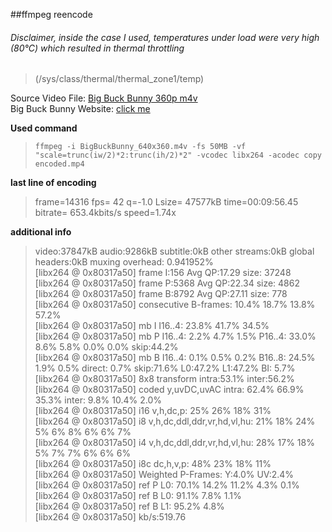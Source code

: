 ##ffmpeg reencode  

###### Disclaimer, inside the case I used, temperatures under load were very high (80°C) which resulted in thermal throttling  
>(/sys/class/thermal/thermal_zone1/temp)

Source Video File: [Big Buck Bunny 360p m4v](http://download.blender.org/peach/bigbuckbunny_movies/BigBuckBunny_640x360.m4v)  
Big Buck Bunny Website: [click me](https://peach.blender.org/)  


**Used command**  
>```ffmpeg -i BigBuckBunny_640x360.m4v -fs 50MB -vf "scale=trunc(iw/2)*2:trunc(ih/2)*2" -vcodec libx264 -acodec copy encoded.mp4```

**last line of encoding**
>frame=14316 fps= 42 q=-1.0 Lsize=   47577kB time=00:09:56.45 bitrate= 653.4kbits/s speed=1.74x  

**additional info**
>video:37847kB audio:9286kB subtitle:0kB other streams:0kB global headers:0kB muxing overhead: 0.941952%  
[libx264 @ 0x80317a50] frame I:156   Avg QP:17.29  size: 37248  
[libx264 @ 0x80317a50] frame P:5368  Avg QP:22.34  size:  4862  
[libx264 @ 0x80317a50] frame B:8792  Avg QP:27.11  size:   778  
[libx264 @ 0x80317a50] consecutive B-frames: 10.4% 18.7% 13.8% 57.2%  
[libx264 @ 0x80317a50] mb I  I16..4: 23.8% 41.7% 34.5%  
[libx264 @ 0x80317a50] mb P  I16..4:  2.2%  4.7%  1.5%  P16..4: 33.0%  8.6%  5.8%  0.0%  0.0%    skip:44.2%  
[libx264 @ 0x80317a50] mb B  I16..4:  0.1%  0.5%  0.2%  B16..8: 24.5%  1.9%  0.5%  direct: 0.7%  skip:71.6%  L0:47.2% L1:47.2% BI: 5.7%  
[libx264 @ 0x80317a50] 8x8 transform intra:53.1% inter:56.2%  
[libx264 @ 0x80317a50] coded y,uvDC,uvAC intra: 62.4% 66.9% 35.3% inter: 9.8% 10.4% 2.0%  
[libx264 @ 0x80317a50] i16 v,h,dc,p: 25% 26% 18% 31%  
[libx264 @ 0x80317a50] i8 v,h,dc,ddl,ddr,vr,hd,vl,hu: 21% 18% 24%  5%  6%  8%  6%  6%  7%  
[libx264 @ 0x80317a50] i4 v,h,dc,ddl,ddr,vr,hd,vl,hu: 28% 17% 18%  5%  7%  7%  6%  6%  6%  
[libx264 @ 0x80317a50] i8c dc,h,v,p: 48% 23% 18% 11%  
[libx264 @ 0x80317a50] Weighted P-Frames: Y:4.0% UV:2.4%  
[libx264 @ 0x80317a50] ref P L0: 70.1% 14.2% 11.2%  4.3%  0.1%  
[libx264 @ 0x80317a50] ref B L0: 91.1%  7.8%  1.1%  
[libx264 @ 0x80317a50] ref B L1: 95.2%  4.8%  
[libx264 @ 0x80317a50] kb/s:519.76  